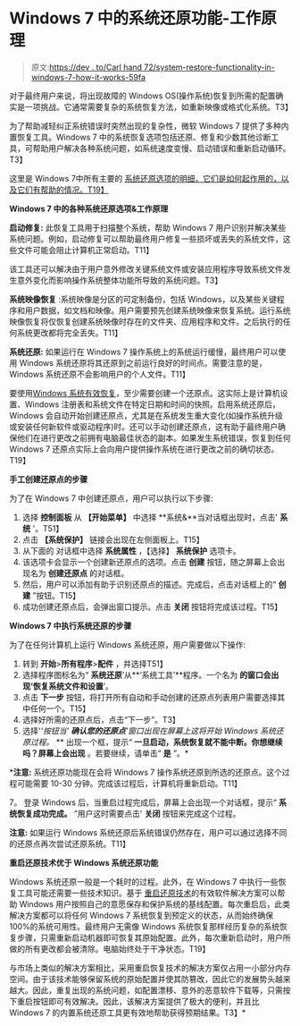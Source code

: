 # Windows 7 中的系统还原功能-工作原理

> 原文:[https://dev . to/Carl hand 72/system-restore-functionality-in-windows-7-how-it-works-59fa](https://dev.to/carlhand72/system-restore-functionality-in-windows-7---how-it-works-59fa)

对于最终用户来说，将出现故障的 Windows OS(操作系统)恢复到所需的配置确实是一项挑战。它通常需要复杂的系统恢复方法，如重新映像或格式化系统。T3】

为了帮助减轻纠正系统错误时突然出现的复杂性，微软 Windows 7 提供了多种内置恢复工具。Windows 7 中的系统恢复选项包括还原、修复和少数其他诊断工具，可帮助用户解决各种系统问题，如系统速度变慢、启动错误和重新启动循环。T3】

这里是 Windows 7中所有主要的 [<u><u>系统还原选项的明细，它们是如何起作用的，以及它们有帮助的情况。</u>T19】</u>](http://reboottorestore.com/blog/system-restore-options-in-windows-7-vs-reboot-to-restore-technology/)

****Windows 7 中的各种系统还原选项&工作原理****

****启动修复:**** 此恢复工具用于扫描整个系统，帮助 Windows 7 用户识别并解决某些系统问题。例如，启动修复可以帮助最终用户修复一些损坏或丢失的系统文件，这些文件可能会阻止计算机正常启动。T11】

该工具还可以解决由于用户意外修改关键系统文件或安装应用程序导致系统文件发生意外变化而影响操作系统整体功能所导致的系统问题。T3】

****系统映像恢复**** :系统映像是分区的可定制备份，包括 Windows，以及某些关键程序和用户数据，如文档和映像。用户需要预先创建系统映像来恢复系统。运行系统映像恢复将仅恢复创建系统映像时存在的文件夹、应用程序和文件。之后执行的任何系统更改都将完全丢失。T11】

****系统还原:**** 如果运行在 Windows 7 操作系统上的系统运行缓慢，最终用户可以使用 Windows 系统还原将其还原到之前运行良好的时间点。需要注意的是，Windows 系统还原不会影响用户的个人文件。T11】

要使用[<u><u>Windows 系统有效恢复</u></u>](http://www.faronics.com/reboot-restore-software)，至少需要创建一个还原点。这实际上是计算机设置、Windows 注册表和系统文件在特定日期和时间的快照。启用系统还原后，Windows 会自动开始创建还原点，尤其是在系统发生重大变化(如操作系统升级或安装任何新软件或驱动程序)时。还可以手动创建还原点，这有助于最终用户确保他们在进行更改之前拥有电脑最佳状态的副本。如果发生系统错误，恢复到任何 Windows 7 还原点实际上会向用户提供操作系统在进行更改之前的确切状态。T19】

****手工创建还原点的步骤****

为了在 Windows 7 中创建还原点，用户可以执行以下步骤:

1.  选择 **控制面板** 从 **【开始菜单】** 中选择 **系统&**当对话框出现时，点击' **系统** '。T51】
2.  点击 **【系统保护】** 链接会出现在左侧面板上。T15】
3.  从下面的 对话框中选择 **系统属性** ，【选择】 **系统保护** 选项卡。
4.  该选项卡会显示一个创建新还原点的选项。点击 **创建** 按钮，随之屏幕上会出现名为 **创建还原点** 的对话框。
5.  然后，用户可以添加有助于识别还原点的描述。完成后，点击对话框上的“ **创建** ”按钮。T15】
6.  成功创建还原点后，会弹出窗口提示。点击 **关闭** 按钮将完成该过程。T15】

****Windows 7 中执行系统还原的步骤****

为了在任何计算机上运行 Windows 系统还原，用户需要做以下操作:

1.  转到 **开始**>**所有程序**>**配件** ，并选择T51】
2.  选择程序图标名为“ **系统还原**‘从**‘系统工具’**程序。一个名为 **的窗口会出现‘恢复系统文件和设置**’。
3.  点击 **下一步** 按钮，将打开所有自动和手动创建的还原点列表用户需要选择其中任何一个。T15】
4.  选择好所需的还原点后，点击“下一步”。T3】
5.  选择'*'按钮当' **确认您的还原点**'窗口出现在屏幕上这将开始 Windows 系统还原过程。*
**   出现一个框，提示“ **一旦启动，系统恢复就不能中断。你想继续吗？屏幕上会出现** 。若要继续，请单击“ **是** ”。*

 *****注意:**** 系统还原功能现在会将 Windows 7 操作系统还原到所选的还原点。这个过程可能需要 10-30 分钟。完成该过程后，计算机将重新启动。T11】

7。 登录 Windows 后，当重启过程完成后，屏幕上会出现一个对话框，提示“ **系统恢复成功完成。** ”用户这时需要点击' **关闭** 按钮来完成这个过程。

****注意:**** 如果运行 Windows 系统还原后系统错误仍然存在，用户可以通过选择不同的还原点再次尝试还原系统。T11】

****重启还原技术优于 Windows 系统还原功能****

Windows 系统还原一般是一个耗时的过程。此外，在 Windows 7 中执行一些恢复工具可能还需要一些技术知识。基于 [<u><u>重启还原技术</u></u>](http://www.faronics.com/technology/reboot-to-restore)的有效软件解决方案可以帮助 Windows 用户按照自己的意愿保存和保护系统的基线配置。每次重启后，此类解决方案都可以将任何 Windows 7 系统恢复到预定义的状态，从而始终确保 100%的系统可用性。最终用户无需像 Windows 系统恢复那样经历复杂的系统恢复步骤，只需重新启动机器即可恢复其原始配置。此外，每次重新启动时，用户所做的所有更改都会被清除。电脑始终处于干净状态。T19】

与市场上类似的解决方案相比，采用重启恢复技术的解决方案仅占用一小部分内存空间。由于该技术能够保留系统的原始配置并使其防篡改，因此它的发展势头越来越大。因此，重复出现的系统问题，如配置漂移、意外的恶意软件下载等，只需按下重启按钮即可有效解决。因此，该解决方案提供了极大的便利，并且比 Windows 7 的内置系统还原工具更有效地帮助获得预期结果。T3】*